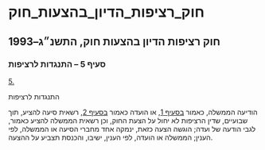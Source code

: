 # חוק_רציפות_הדיון_בהצעות_חוק

## חוק רציפות הדיון בהצעות חוק, התשנ״ג–1993

### סעיף 5 – התנגדות לרציפות

[5.](https://he.wikisource.org/wiki/חוק_רציפות_הדיון_בהצעות_חוק#s_yp_5)

התנגדות לרציפות

הודיעה הממשלה, כאמור [בסעיף 1](https://he.wikisource.org/wiki/חוק_רציפות_הדיון_בהצעות_חוק#s_yp_1), או הועדה כאמור [בסעיף 2](https://he.wikisource.org/wiki/חוק_רציפות_הדיון_בהצעות_חוק#s_yp_2), רשאית סיעה להציע, תוך שבועיים, שדין הרציפות לא יחול על הצעת החוק, וכן רשאית הממשלה להציע כאמור, לגבי הודעה של ועדה; הוגשה הצעה כזאת, ינמקה אחד מחברי הסיעה או הממשלה, לפי הענין; הממשלה או הועדה, לפי הענין, ישיבו, והכנסת תצביע על ההצעה.